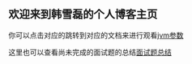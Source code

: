 ## 欢迎来到韩雪磊的个人博客主页

你可以点击对应的跳转到对应的文档来进行观看[jvm参数](https://github.com/hanxuelei2020/hanxuelei2020.github.io/blob/main/%E9%9D%A2%E8%AF%95%E9%A2%98%E7%9A%84%E6%80%BB%E7%BB%93)

这里也可以查看尚未完成的面试题的总结[面试题总结](https://github.com/hanxuelei2020/hanxuelei2020.github.io/blob/main/%E9%9D%A2%E8%AF%95%E9%A2%98%E7%9A%84%E6%80%BB%E7%BB%93)

